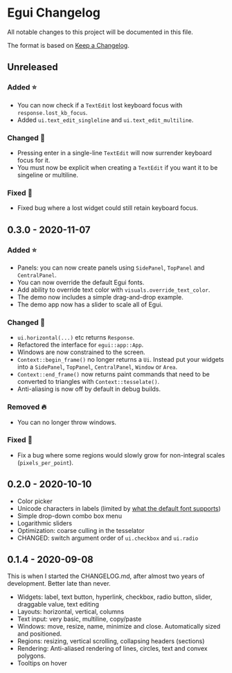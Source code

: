 # Egui Changelog

All notable changes to this project will be documented in this file.

The format is based on [Keep a Changelog](https://keepachangelog.com/en/1.0.0/).

## Unreleased

### Added ⭐

* You can now check if a `TextEdit` lost keyboard focus with `response.lost_kb_focus`.
* Added `ui.text_edit_singleline` and `ui.text_edit_multiline`.

### Changed 🔧

* Pressing enter in a single-line `TextEdit` will now surrender keyboard focus for it.
* You must now be explicit when creating a `TextEdit` if you want it to be singeline or multiline.

### Fixed 🐛

* Fixed bug where a lost widget could still retain keyboard focus.

## 0.3.0 - 2020-11-07

### Added ⭐

* Panels: you can now create panels using `SidePanel`, `TopPanel` and `CentralPanel`.
* You can now override the default Egui fonts.
* Add ability to override text color with `visuals.override_text_color`.
* The demo now includes a simple drag-and-drop example.
* The demo app now has a slider to scale all of Egui.

### Changed 🔧

* `ui.horizontal(...)` etc returns `Response`.
* Refactored the interface for `egui::app::App`.
* Windows are now constrained to the screen.
* `Context::begin_frame()` no longer returns a `Ui`. Instead put your widgets into a `SidePanel`, `TopPanel`, `CentralPanel`, `Window` or `Area`.
* `Context::end_frame()` now returns paint commands that need to be converted to triangles with `Context::tesselate()`.
* Anti-aliasing is now off by default in debug builds.

### Removed 🔥

* You can no longer throw windows.

### Fixed 🐛

* Fix a bug where some regions would slowly grow for non-integral scales (`pixels_per_point`).

## 0.2.0 - 2020-10-10

* Color picker
* Unicode characters in labels (limited by [what the default font supports](https://fonts.google.com/specimen/Comfortaa#glyphs))
* Simple drop-down combo box menu
* Logarithmic sliders
* Optimization: coarse culling in the tesselator
* CHANGED: switch argument order of `ui.checkbox` and `ui.radio`

## 0.1.4 - 2020-09-08

This is when I started the CHANGELOG.md, after almost two years of development. Better late than never.

* Widgets: label, text button, hyperlink, checkbox, radio button, slider, draggable value, text editing
* Layouts: horizontal, vertical, columns
* Text input: very basic, multiline, copy/paste
* Windows: move, resize, name, minimize and close. Automatically sized and positioned.
* Regions: resizing, vertical scrolling, collapsing headers (sections)
* Rendering: Anti-aliased rendering of lines, circles, text and convex polygons.
* Tooltips on hover
